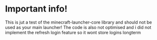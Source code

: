 # Important info!
This is jut a test of the minecraft-launcher-core library and should not be used as your main launcher!
The code is also not optimised and i did not implement the refresh login feature so it wont store logins longterm